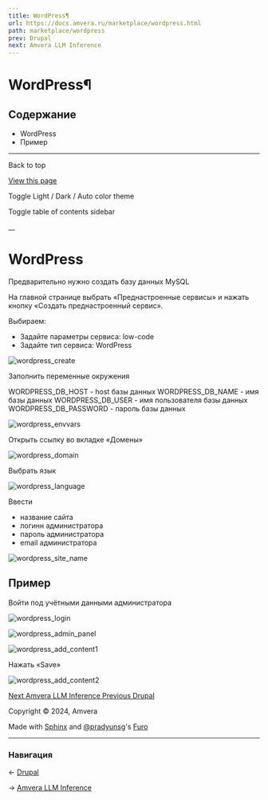 ```yaml
---
title: WordPress¶
url: https://docs.amvera.ru/marketplace/wordpress.html
path: marketplace/wordpress
prev: Drupal
next: Amvera LLM Inference
---
```


# WordPress¶

## Содержание

- WordPress
- Пример

---

Back to top

[ View this page ](<../_sources/marketplace/wordpress.md.txt> "View this page")

Toggle Light / Dark / Auto color theme

Toggle table of contents sidebar

__

# WordPress

Предварительно нужно создать базу данных MySQL

На главной странице выбрать «Преднастроенные сервисы» и нажать кнопку «Создать преднастроенный сервис».

Выбираем:
* Задайте параметры сервиса: low-code
* Задайте тип сервиса: WordPress

![wordpress_create](../images/wordpress_create.png)

Заполнить переменные окружения

WORDPRESS_DB_HOST - host базы данных WORDPRESS_DB_NAME - имя базы данных WORDPRESS_DB_USER - имя пользователя базы данных WORDPRESS_DB_PASSWORD - пароль базы данных

![wordpress_envvars](../images/wordpress_envvars.png)

Открыть ссылку во вкладке «Домены»

![wordpress_domain](../images/wordpress_domain.png)

Выбрать язык

![wordpress_language](../images/wordpress_language.png)

Ввести
* название сайта
* логинн администратора
* пароль администратора
* email администратора

![wordpress_site_name](../images/wordpress_site_name.png)

## Пример

Войти под учётными данными администратора

![wordpress_login](../images/wordpress_login.png)

![wordpress_admin_panel](../images/wordpress_admin_panel.png)

![wordpress_add_content1](../images/wordpress_add_content1.png)

Нажать «Save»

![wordpress_add_content2](../images/wordpress_add_content2.png)

[ Next Amvera LLM Inference ](../LLM/doc-inference-ru.md) [ Previous Drupal ](drupal.md)

Copyright © 2024, Amvera 

Made with [Sphinx](<https://www.sphinx-doc.org/>) and [@pradyunsg](<https://pradyunsg.me>)'s [Furo](<https://github.com/pradyunsg/furo>)


---

### Навигация

← [Drupal](drupal.md)

→ [Amvera LLM Inference](LLM/doc-inference-ru.md)
